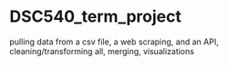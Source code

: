 # DSC540_term_project
pulling data from a csv file, a web scraping, and an API, cleaning/transforming all, merging, visualizations
